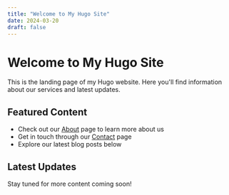 ```yaml
---
title: "Welcome to My Hugo Site"
date: 2024-03-20
draft: false
---
```


# Welcome to My Hugo Site

This is the landing page of my Hugo website. Here you'll find information about our services and latest updates.

## Featured Content

- Check out our [About](/about) page to learn more about us
- Get in touch through our [Contact](/contact) page
- Explore our latest blog posts below

## Latest Updates

Stay tuned for more content coming soon!
